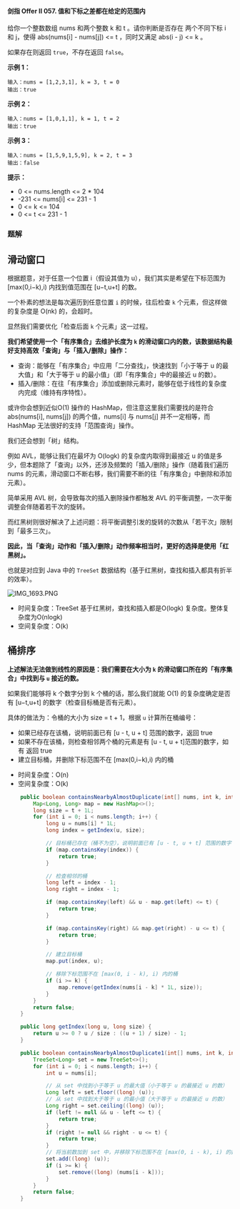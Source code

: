 #### 剑指 Offer II 057. 值和下标之差都在给定的范围内

给你一个整数数组 nums 和两个整数 k 和 t 。请你判断是否存在 两个不同下标 i 和 j，使得 abs(nums[i] - nums[j]) <= t ，同时又满足 abs(i - j) <= k 。

如果存在则返回 `true`，不存在返回 `false`。

**示例 1：**

```shell
输入：nums = [1,2,3,1], k = 3, t = 0
输出：true
```

**示例 2：**

```shell
输入：nums = [1,0,1,1], k = 1, t = 2
输出：true
```

**示例 3：**

```shell
输入：nums = [1,5,9,1,5,9], k = 2, t = 3
输出：false
```

**提示：**

* 0 <= nums.length <= 2 * 104
* -231 <= nums[i] <= 231 - 1
* 0 <= k <= 104
* 0 <= t <= 231 - 1

### 题解

## 滑动窗口

根据题意，对于任意一个位置 i（假设其值为 u），我们其实是希望在下标范围为 [max(0,i−k),i) 内找到值范围在 [u−t,u+t] 的数。

一个朴素的想法是每次遍历到任意位置 `i` 的时候，往后检查 `k` 个元素，但这样做的复杂度是 O(nk) 的，会超时。

显然我们需要优化「检查后面 `k` 个元素」这一过程。

**我们希望使用一个「有序集合」去维护长度为 `k` 的滑动窗口内的数，该数据结构最好支持高效「查询」与「插入/删除」操作：**

* 查询：能够在「有序集合」中应用「二分查找」，快速找到「小于等于 u 的最大值」和「大于等于 u 的最小值」（即「有序集合」中的最接近 u 的数）。
* 插入/删除：在往「有序集合」添加或删除元素时，能够在低于线性的复杂度内完成（维持有序特性）。

或许你会想到近似O(1) 操作的 HashMap，但注意这里我们需要找的是符合 abs(nums[i], nums[j])  的两个值，nums[i] 与 nums[j] 并不一定相等，而 HashMap 无法很好的支持「范围查询」操作。

我们还会想到「树」结构。

例如 AVL，能够让我们在最坏为 O(logk) 的复杂度内取得到最接近 u 的值是多少，但本题除了「查询」以外，还涉及频繁的「插入/删除」操作（随着我们遍历 nums 的元素，滑动窗口不断右移，我们需要不断的往「有序集合」中删除和添加元素）。

简单采用 AVL 树，会导致每次的插入删除操作都触发 AVL 的平衡调整，一次平衡调整会伴随着若干次的旋转。

而红黑树则很好解决了上述问题：将平衡调整引发的旋转的次数从「若干次」限制到「最多三次」。

**因此，当「查询」动作和「插入/删除」动作频率相当时，更好的选择是使用「红黑树」。**

也就是对应到 Java 中的 `TreeSet` 数据结构（基于红黑树，查找和插入都具有折半的效率）。

![IMG_1693.PNG](http://gitlab.wsh-study.com/xp-study/LeeteCode/-/blob/master/滑动窗口/images/值和下标之差都在给定的范围内/1.jpg)

* 时间复杂度：TreeSet 基于红黑树，查找和插入都是O(logk) 复杂度。整体复杂度为O(nlogk)
* 空间复杂度：O(k)



## 桶排序

**上述解法无法做到线性的原因是：我们需要在大小为 `k` 的滑动窗口所在的「有序集合」中找到与 `u` 接近的数。**

如果我们能够将 k 个数字分到 k 个桶的话，那么我们就能 O(1) 的复杂度确定是否有 [u−t,u+t] 的数字（检查目标桶是否有元素）。

具体的做法为：令桶的大小为 size = t + 1，根据 `u` 计算所在桶编号：

* 如果已经存在该桶，说明前面已有 [u - t, u + t] 范围的数字，返回 true
* 如果不存在该桶，则检查相邻两个桶的元素是有 [u - t, u + t]范围的数字，如有 返回 true
* 建立目标桶，并删除下标范围不在 [max(0,i−k),i) 内的桶

- 时间复杂度：O(n)
- 空间复杂度：O(k)

```java
    public boolean containsNearbyAlmostDuplicate(int[] nums, int k, int t) {
        Map<Long, Long> map = new HashMap<>();
        long size = t + 1L;
        for (int i = 0; i < nums.length; i++) {
            long u = nums[i] * 1L;
            long index = getIndex(u, size);

            // 目标桶已存在（桶不为空），说明前面已有 [u - t, u + t] 范围的数字
            if (map.containsKey(index)) {
                return true;
            }

            // 检查相邻的桶
            long left = index - 1;
            long right = index - 1;

            if (map.containsKey(left) && u - map.get(left) <= t) {
                return true;
            }

            if (map.containsKey(right) && map.get(right) - u <= t) {
                return true;
            }

            // 建立目标桶
            map.put(index, u);

            // 移除下标范围不在 [max(0, i - k), i) 内的桶
            if (i >= k) {
                map.remove(getIndex(nums[i - k] * 1L, size));
            }
        }
        return false;
    }

    public long getIndex(long u, long size) {
        return u >= 0 ? u / size : ((u + 1) / size) - 1;
    }

    public boolean containsNearbyAlmostDuplicate1(int[] nums, int k, int t) {
        TreeSet<Long> set = new TreeSet<>();
        for (int i = 0; i < nums.length; i++) {
            int u = nums[i];

            // 从 set 中找到小于等于 u 的最大值（小于等于 u 的最接近 u 的数）
            Long left = set.floor((long) (u));
            // 从 set 中找到大于等于 u 的最小值（大于等于 u 的最接近 u 的数）
            Long right = set.ceiling((long) (u));
            if (left != null && u - left <= t) {
                return true;
            }
            if (right != null && right - u <= t) {
                return true;
            }
            // 将当前数加到 set 中，并移除下标范围不在 [max(0, i - k), i) 的数（维持滑动窗口大小为 k）
            set.add((long) (u));
            if (i >= k) {
                set.remove((long) (nums[i - k]));
            }
        }
        return false;
    }
```


